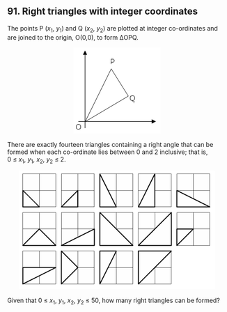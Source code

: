 ## 91. Right triangles with integer coordinates

The points P (<var>x</var><sub>1</sub>, <var>y</var><sub>1</sub>) and Q (<var>x</var><sub>2</sub>, <var>y</var><sub>2</sub>) are plotted at integer co-ordinates and are joined to the origin, O(0,0), to form &Delta;OPQ.

<p align="center">
  <img
    src="./p091_1.png"
    alt="Image of triangle OPQ"
  >
</p>

There are exactly fourteen triangles containing a right angle that can be formed when each co-ordinate lies between 0 and 2 inclusive; that is,<br>
0 &le; <var>x</var><sub>1</sub>, <var>y</var><sub>1</sub>, <var>x</var><sub>2</sub>, <var>y</var><sub>2</sub> &le; 2.

<p align="center">
  <img
    src="./p091_2.png"
    alt="Image of right angle triangles"
  >
</p>

Given that 0 &le; <var>x</var><sub>1</sub>, <var>y</var><sub>1</sub>, <var>x</var><sub>2</sub>, <var>y</var><sub>2</sub> &le; 50, how many right triangles can be formed?
